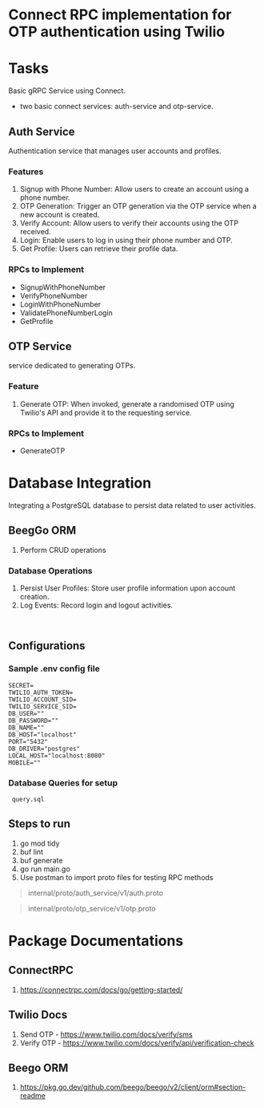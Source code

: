 # Connect RPC implementation for OTP authentication using Twilio  

# Tasks
Basic gRPC Service using Connect.
- two basic connect services: auth-service and otp-service.

## Auth Service
Authentication service that manages user accounts and profiles.

### Features
1. Signup with Phone Number: Allow users to create an account using a phone
number.
2. OTP Generation: Trigger an OTP generation via the OTP service when a new
account is created.
3. Verify Account: Allow users to verify their accounts using the OTP received.
4. Login: Enable users to log in using their phone number and OTP.
5. Get Profile: Users can retrieve their profile data.

### RPCs to Implement
- SignupWithPhoneNumber
- VerifyPhoneNumber
- LoginWithPhoneNumber
- ValidatePhoneNumberLogin
- GetProfile

## OTP Service
service dedicated to generating OTPs.

### Feature
1. Generate OTP: When invoked, generate a randomised OTP using Twilio's API and
provide it to the requesting service.

### RPCs to Implement
- GenerateOTP


# Database Integration
Integrating a PostgreSQL database to persist data
related to user activities.
## BeegGo ORM 
1. Perform CRUD operations
### Database Operations
1. Persist User Profiles: Store user profile information upon account creation.
2. Log Events: Record login and logout activities.
<br>

## Configurations

### Sample .env config file
```
SECRET=
TWILIO_AUTH_TOKEN=
TWILIO_ACCOUNT_SID=
TWILIO_SERVICE_SID=
DB_USER=""
DB_PASSWORD=""
DB_NAME=""
DB_HOST="localhost"
PORT="5432"
DB_DRIVER="postgres"
LOCAL_HOST="localhost:8080"
MOBILE=""
```

### Database Queries for setup
     query.sql

## Steps to run
1. go mod tidy
2. buf lint
3. buf generate 
4. go run main.go
5. Use postman to import proto files for testing RPC methods
> internal/proto/auth_service/v1/auth.proto

> internal/proto/otp_service/v1/otp.proto

# Package Documentations
## ConnectRPC
1. https://connectrpc.com/docs/go/getting-started/ 

## Twilio Docs 
1. Send OTP - https://www.twilio.com/docs/verify/sms
2. Verify OTP - https://www.twilio.com/docs/verify/api/verification-check 

## Beego ORM
1. https://pkg.go.dev/github.com/beego/beego/v2/client/orm#section-readme

